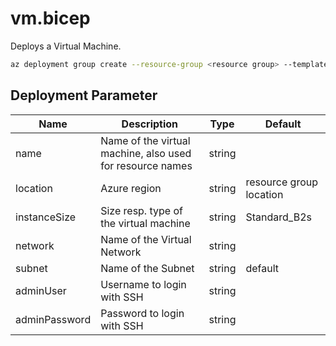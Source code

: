 # vm.bicep

Deploys a Virtual Machine.

```bash
az deployment group create --resource-group <resource group> --template-file vm.bicep
```

## Deployment Parameter

| Name           | Description                                               | Type   | Default                 |
| ---------------| ----------------------------------------------------------| ------ | ----------------------- |
| name           | Name of the virtual machine, also used for resource names | string |                         |
| location       | Azure region                                              | string | resource group location |
| instanceSize   | Size resp. type of the virtual machine                    | string | Standard_B2s            |
| network        | Name of the Virtual Network                               | string |                         |
| subnet         | Name of the Subnet                                        | string | default                 |
| adminUser      | Username to login with SSH                                | string |                         |
| adminPassword  | Password to login with SSH                                | string |                         |
